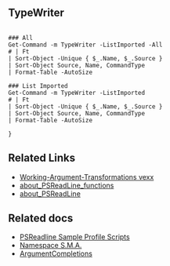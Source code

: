 ## TypeWriter 

```PipeScript{

### All
Get-Command -m TypeWriter -ListImported -All
# | Ft
| Sort-Object -Unique { $_.Name, $_.Source }
| Sort-Object Source, Name, CommandType
| Format-Table -AutoSize

### List Imported
Get-Command -m TypeWriter -ListImported
# | Ft
| Sort-Object -Unique { $_.Name, $_.Source }
| Sort-Object Source, Name, CommandType
| Format-Table -AutoSize

}
```
<!-- 
<insert: generate commands here>
- <https://github.com/StartAutomating/PipeScript/blob/main/docs/ListOfTranspilers.md>

-->

## Related Links

- [Working-Argument-Transformations vexx](https://vexx32.github.io/2018/12/13/Working-Argument-Transformations)
- [about_PSReadLine_functions](https://learn.microsoft.com/en-us/powershell/module/psreadline/about/about_psreadline_functions?view=powershell-7.3)
- [about_PSReadLine](https://learn.microsoft.com/en-us/powershell/module/psreadline/about/about_psreadline_functions?view=powershell-7.3)
## Related docs

- [PSReadline Sample Profile Scripts](https://github.com/PowerShell/PSReadLine/blob/master/PSReadLine/SamplePSReadLineProfile.ps1#L585-L602)
- [Namespace S.M.A.](https://learn.microsoft.com/en-us/dotnet/api/System.Management.Automation?view=powershellsdk-7.0.0)
- [ArgumentCompletions](https://learn.microsoft.com/en-us/dotnet/api/system.management.automation.argumentcompletionsattribute?view=powershellsdk-7.0.0)
